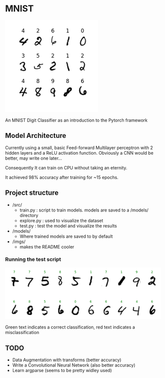 # MNIST 

![](./imgs/fig.png)

An MNIST Digit Classifier as an introduction to the Pytorch framework

## Model Architecture

Currently using a small, basic Feed-forward Multilayer perceptron with 2 hidden layers and a ReLU activation function. Obviously a CNN would be better, may write one later... 

Consequently It can train on CPU without taking an eternity.

It achieved 98% accuracy after training for ~15 epochs.

## Project structure

* /src/
    * train.py : script to train models. models are saved to a /models/ directory
    * explore.py : used to visualize the dataset
    * test.py : test the model and visualize the results
* /models/
    * Where trained models are saved to by default
* /imgs/
    * makes the README cooler

### Running the test script
![](./imgs/trained_model.png)

Green text indicates a correct classification, red text indicates a misclassification

## TODO

* Data Augmentation with transforms (better accuracy)
* Write a Convolutional Neural Network (also better accuracy)
* Learn argparse (seems to be pretty widley used)
